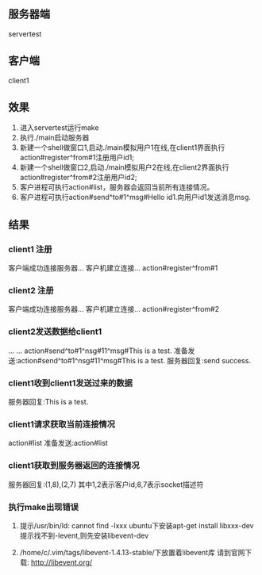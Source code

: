 ## 服务器端
servertest

## 客户端
client1

## 效果
1. 进入servertest运行make
2. 执行./main启动服务器
3. 新建一个shell做窗口1,启动./main模拟用户1在线,在client1界面执行action#register^from#1注册用户id1;
4. 新建一个shell做窗口2,启动./main模拟用户2在线,在client2界面执行action#register^from#2注册用户id2;
5. 客户进程可执行action#list，服务器会返回当前所有连接情况。
6. 客户进程可执行action#send^to#1^msg#Hello id1.向用户id1发送消息msg.

## 结果

### client1 注册
客户端成功连接服务器... 
客户机建立连接... 
action#register^from#1

### client2 注册
客户端成功连接服务器... 
客户机建立连接... 
action#register^from#2

### client2发送数据给client1

... ... 
action#send^to#1^nsg#11^msg#This is a test.
准备发送:action#send^to#1^nsg#11^msg#This is a test.
服务器回复:send success.

### client1收到client1发送过来的数据

服务器回复:This is a test.

### client1请求获取当前连接情况

action#list
准备发送:action#list

### client1获取到服务器返回的连接情况

服务器回复:(1,8),(2,7)
其中1,2表示客户id;8,7表示socket描述符

### 执行make出现错误

1. 提示/usr/bin/ld: cannot find -lxxx
ubuntu下安装apt-get install libxxx-dev
提示找不到-levent,则先安装libevent-dev

2. /home/c/.vim/tags/libevent-1.4.13-stable/下放置着libevent库
请到官网下载: http://libevent.org/

